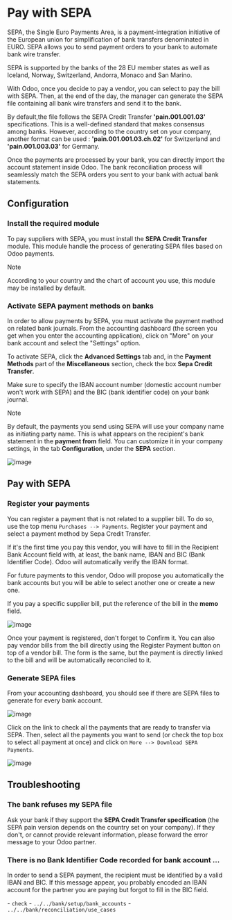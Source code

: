 # Pay with SEPA

SEPA, the Single Euro Payments Area, is a payment-integration initiative
of the European union for simplification of bank transfers denominated
in EURO. SEPA allows you to send payment orders to your bank to automate
bank wire transfer.

SEPA is supported by the banks of the 28 EU member states as well as
Iceland, Norway, Switzerland, Andorra, Monaco and San Marino.

With Odoo, once you decide to pay a vendor, you can select to pay the
bill with SEPA. Then, at the end of the day, the manager can generate
the SEPA file containing all bank wire transfers and send it to the
bank.

By default,the file follows the SEPA Credit Transfer
**'pain.001.001.03'** specifications. This is a well-defined standard
that makes consensus among banks. However, according to the country set
on your company, another format can be used :
**'pain.001.001.03.ch.02'** for Switzerland and **'pain.001.003.03'**
for Germany.

Once the payments are processed by your bank, you can directly import
the account statement inside Odoo. The bank reconciliation process will
seamlessly match the SEPA orders you sent to your bank with actual bank
statements.

## Configuration

### Install the required module

To pay suppliers with SEPA, you must install the **SEPA Credit
Transfer** module. This module handle the process of generating SEPA
files based on Odoo payments.

<div class="note">

<div class="title">

Note

</div>

According to your country and the chart of account you use, this module
may be installed by default.

</div>

### Activate SEPA payment methods on banks

In order to allow payments by SEPA, you must activate the payment method
on related bank journals. From the accounting dashboard (the screen you
get when you enter the accounting application), click on "More" on your
bank account and select the "Settings" option.

To activate SEPA, click the **Advanced Settings** tab and, in the
**Payment Methods** part of the **Miscellaneous** section, check the box
**Sepa Credit Transfer**.

Make sure to specify the IBAN account number (domestic account number
won't work with SEPA) and the BIC (bank identifier code) on your bank
journal.

<div class="note">

<div class="title">

Note

</div>

By default, the payments you send using SEPA will use your company name
as initiating party name. This is what appears on the recipient's bank
statement in the **payment from** field. You can customize it in your
company settings, in the tab **Configuration**, under the **SEPA**
section.

</div>

![image](sepa/sepa01.png)

## Pay with SEPA

### Register your payments

You can register a payment that is not related to a supplier bill. To do
so, use the top menu `Purchases --> Payments`. Register your payment and
select a payment method by Sepa Credit Transfer.

If it's the first time you pay this vendor, you will have to fill in the
Recipient Bank Account field with, at least, the bank name, IBAN and BIC
(Bank Identifier Code). Odoo will automatically verify the IBAN format.

For future payments to this vendor, Odoo will propose you automatically
the bank accounts but you will be able to select another one or create a
new one.

If you pay a specific supplier bill, put the reference of the bill in
the **memo** field.

![image](sepa/sepa02.png)

Once your payment is registered, don't forget to Confirm it. You can
also pay vendor bills from the bill directly using the Register Payment
button on top of a vendor bill. The form is the same, but the payment is
directly linked to the bill and will be automatically reconciled to it.

### Generate SEPA files

From your accounting dashboard, you should see if there are SEPA files
to generate for every bank account.

![image](sepa/sepa03.png)

Click on the link to check all the payments that are ready to transfer
via SEPA. Then, select all the payments you want to send (or check the
top box to select all payment at once) and click on `More -->
Download SEPA Payments`.

![image](sepa/sepa04.png)

## Troubleshooting

### The bank refuses my SEPA file

Ask your bank if they support the **SEPA Credit Transfer specification**
(the SEPA pain version depends on the country set on your company). If
they don't, or cannot provide relevant information, please forward the
error message to your Odoo partner.

### There is no Bank Identifier Code recorded for bank account ...

In order to send a SEPA payment, the recipient must be identified by a
valid IBAN and BIC. If this message appear, you probably encoded an IBAN
account for the partner you are paying but forgot to fill in the BIC
field.

<div class="seealso">

\- `check` - `../../bank/setup/bank_accounts` -
`../../bank/reconciliation/use_cases`

</div>
